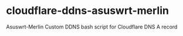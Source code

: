 # cloudflare-ddns-asuswrt-merlin
Asuswrt-Merlin Custom DDNS bash script for Cloudflare DNS A record
